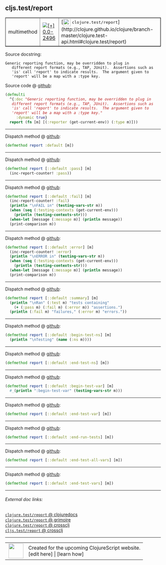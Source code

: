 ## cljs.test/report



 <table border="1">
<tr>
<td>multimethod</td>
<td><a href="https://github.com/cljsinfo/cljs-api-docs/tree/0.0-2496"><img valign="middle" alt="[+] 0.0-2496" title="Added in 0.0-2496" src="https://img.shields.io/badge/+-0.0--2496-lightgrey.svg"></a> </td>
<td>
[<img height="24px" valign="middle" src="http://i.imgur.com/1GjPKvB.png"> <samp>clojure.test/report</samp>](http://clojure.github.io/clojure/branch-master/clojure.test-api.html#clojure.test/report)
</td>
</tr>
</table>







Source docstring:

```
Generic reporting function, may be overridden to plug in
   different report formats (e.g., TAP, JUnit).  Assertions such as
   'is' call 'report' to indicate results.  The argument given to
   'report' will be a map with a :type key.
```


Source code @ [github]():

```clj
(defmulti
  ^{:doc "Generic reporting function, may be overridden to plug in
   different report formats (e.g., TAP, JUnit).  Assertions such as
   'is' call 'report' to indicate results.  The argument given to
   'report' will be a map with a :type key."
     :dynamic true}
  report (fn [m] [(:reporter (get-current-env)) (:type m)]))
```

<!--
Repo - tag - source tree - lines:

 <pre>

</pre>

-->

---

Dispatch method @ [github]():

```clj
(defmethod report :default [m])
```

<!--
Repo - tag - source tree - lines:

 <pre>

</pre>
-->

---
Dispatch method @ [github]():

```clj
(defmethod report [::default :pass] [m]
  (inc-report-counter! :pass))
```

<!--
Repo - tag - source tree - lines:

 <pre>

</pre>
-->

---
Dispatch method @ [github]():

```clj
(defmethod report [::default :fail] [m]
  (inc-report-counter! :fail)
  (println "\nFAIL in" (testing-vars-str m))
  (when (seq (:testing-contexts (get-current-env)))
    (println (testing-contexts-str)))
  (when-let [message (:message m)] (println message))
  (print-comparison m))
```

<!--
Repo - tag - source tree - lines:

 <pre>

</pre>
-->

---
Dispatch method @ [github]():

```clj
(defmethod report [::default :error] [m]
  (inc-report-counter! :error)
  (println "\nERROR in" (testing-vars-str m))
  (when (seq (:testing-contexts (get-current-env)))
    (println (testing-contexts-str)))
  (when-let [message (:message m)] (println message))
  (print-comparison m))
```

<!--
Repo - tag - source tree - lines:

 <pre>

</pre>
-->

---
Dispatch method @ [github]():

```clj
(defmethod report [::default :summary] [m]
  (println "\nRan" (:test m) "tests containing"
    (+ (:pass m) (:fail m) (:error m)) "assertions.")
  (println (:fail m) "failures," (:error m) "errors."))
```

<!--
Repo - tag - source tree - lines:

 <pre>

</pre>
-->

---
Dispatch method @ [github]():

```clj
(defmethod report [::default :begin-test-ns] [m]
  (println "\nTesting" (name (:ns m))))
```

<!--
Repo - tag - source tree - lines:

 <pre>

</pre>
-->

---
Dispatch method @ [github]():

```clj
(defmethod report [::default :end-test-ns] [m])
```

<!--
Repo - tag - source tree - lines:

 <pre>

</pre>
-->

---
Dispatch method @ [github]():

```clj
(defmethod report [::default :begin-test-var] [m]
  #_(println ":begin-test-var" (testing-vars-str m)))
```

<!--
Repo - tag - source tree - lines:

 <pre>

</pre>
-->

---
Dispatch method @ [github]():

```clj
(defmethod report [::default :end-test-var] [m])
```

<!--
Repo - tag - source tree - lines:

 <pre>

</pre>
-->

---
Dispatch method @ [github]():

```clj
(defmethod report [::default :end-run-tests] [m])
```

<!--
Repo - tag - source tree - lines:

 <pre>

</pre>
-->

---
Dispatch method @ [github]():

```clj
(defmethod report [::default :end-test-all-vars] [m])
```

<!--
Repo - tag - source tree - lines:

 <pre>

</pre>
-->

---
Dispatch method @ [github]():

```clj
(defmethod report [::default :end-test-vars] [m])
```

<!--
Repo - tag - source tree - lines:

 <pre>

</pre>
-->

---


###### External doc links:

[`clojure.test/report` @ clojuredocs](http://clojuredocs.org/clojure.test/report)<br>
[`clojure.test/report` @ grimoire](http://conj.io/store/v1/org.clojure/clojure/1.7.0-beta3/clj/clojure.test/report/)<br>
[`clojure.test/report` @ crossclj](http://crossclj.info/fun/clojure.test/report.html)<br>
[`cljs.test/report` @ crossclj](http://crossclj.info/fun/cljs.test.cljs/report.html)<br>

---

 <table>
<tr><td>
<img valign="middle" align="right" width="48px" src="http://i.imgur.com/Hi20huC.png">
</td><td>
Created for the upcoming ClojureScript website.<br>
[edit here] | [learn how]
</td></tr></table>

[edit here]:https://github.com/cljsinfo/cljs-api-docs/blob/master/cljsdoc/cljs.test/report.cljsdoc
[learn how]:https://github.com/cljsinfo/cljs-api-docs/wiki/cljsdoc-files

<!--

This information was too distracting to show to readers, but I'll leave it
commented here since it is helpful to:

- pretty-print the data used to generate this document
- and show how to retrieve that data



The API data for this symbol:

```clj
{:ns "cljs.test",
 :name "report",
 :name-encode "report",
 :history [["+" "0.0-2496"]],
 :type "multimethod",
 :clj-equiv {:full-name "clojure.test/report",
             :url "http://clojure.github.io/clojure/branch-master/clojure.test-api.html#clojure.test/report"},
 :full-name-encode "cljs.test/report",
 :source {:code "(defmulti\n  ^{:doc \"Generic reporting function, may be overridden to plug in\n   different report formats (e.g., TAP, JUnit).  Assertions such as\n   'is' call 'report' to indicate results.  The argument given to\n   'report' will be a map with a :type key.\"\n     :dynamic true}\n  report (fn [m] [(:reporter (get-current-env)) (:type m)]))",
          :title "Source code",
          :repo "clojurescript",
          :tag "r1.9.14",
          :filename "src/main/cljs/cljs/test.cljs",
          :lines [312 318],
          :url "https://github.com/clojure/clojurescript/blob/r1.9.14/src/main/cljs/cljs/test.cljs#L312-L318"},
 :extra-sources ({:code "(defmethod report :default [m])",
                  :title "Dispatch method",
                  :repo "clojurescript",
                  :tag "r1.9.14",
                  :filename "src/main/cljs/cljs/test.cljs",
                  :lines [320],
                  :url "https://github.com/clojure/clojurescript/blob/r1.9.14/src/main/cljs/cljs/test.cljs#L320"}
                 {:code "(defmethod report [::default :pass] [m]\n  (inc-report-counter! :pass))",
                  :title "Dispatch method",
                  :repo "clojurescript",
                  :tag "r1.9.14",
                  :filename "src/main/cljs/cljs/test.cljs",
                  :lines [322 323],
                  :url "https://github.com/clojure/clojurescript/blob/r1.9.14/src/main/cljs/cljs/test.cljs#L322-L323"}
                 {:code "(defmethod report [::default :fail] [m]\n  (inc-report-counter! :fail)\n  (println \"\\nFAIL in\" (testing-vars-str m))\n  (when (seq (:testing-contexts (get-current-env)))\n    (println (testing-contexts-str)))\n  (when-let [message (:message m)] (println message))\n  (print-comparison m))",
                  :title "Dispatch method",
                  :repo "clojurescript",
                  :tag "r1.9.14",
                  :filename "src/main/cljs/cljs/test.cljs",
                  :lines [330 336],
                  :url "https://github.com/clojure/clojurescript/blob/r1.9.14/src/main/cljs/cljs/test.cljs#L330-L336"}
                 {:code "(defmethod report [::default :error] [m]\n  (inc-report-counter! :error)\n  (println \"\\nERROR in\" (testing-vars-str m))\n  (when (seq (:testing-contexts (get-current-env)))\n    (println (testing-contexts-str)))\n  (when-let [message (:message m)] (println message))\n  (print-comparison m))",
                  :title "Dispatch method",
                  :repo "clojurescript",
                  :tag "r1.9.14",
                  :filename "src/main/cljs/cljs/test.cljs",
                  :lines [338 344],
                  :url "https://github.com/clojure/clojurescript/blob/r1.9.14/src/main/cljs/cljs/test.cljs#L338-L344"}
                 {:code "(defmethod report [::default :summary] [m]\n  (println \"\\nRan\" (:test m) \"tests containing\"\n    (+ (:pass m) (:fail m) (:error m)) \"assertions.\")\n  (println (:fail m) \"failures,\" (:error m) \"errors.\"))",
                  :title "Dispatch method",
                  :repo "clojurescript",
                  :tag "r1.9.14",
                  :filename "src/main/cljs/cljs/test.cljs",
                  :lines [346 349],
                  :url "https://github.com/clojure/clojurescript/blob/r1.9.14/src/main/cljs/cljs/test.cljs#L346-L349"}
                 {:code "(defmethod report [::default :begin-test-ns] [m]\n  (println \"\\nTesting\" (name (:ns m))))",
                  :title "Dispatch method",
                  :repo "clojurescript",
                  :tag "r1.9.14",
                  :filename "src/main/cljs/cljs/test.cljs",
                  :lines [351 352],
                  :url "https://github.com/clojure/clojurescript/blob/r1.9.14/src/main/cljs/cljs/test.cljs#L351-L352"}
                 {:code "(defmethod report [::default :end-test-ns] [m])",
                  :title "Dispatch method",
                  :repo "clojurescript",
                  :tag "r1.9.14",
                  :filename "src/main/cljs/cljs/test.cljs",
                  :lines [355],
                  :url "https://github.com/clojure/clojurescript/blob/r1.9.14/src/main/cljs/cljs/test.cljs#L355"}
                 {:code "(defmethod report [::default :begin-test-var] [m]\n  #_(println \":begin-test-var\" (testing-vars-str m)))",
                  :title "Dispatch method",
                  :repo "clojurescript",
                  :tag "r1.9.14",
                  :filename "src/main/cljs/cljs/test.cljs",
                  :lines [356 357],
                  :url "https://github.com/clojure/clojurescript/blob/r1.9.14/src/main/cljs/cljs/test.cljs#L356-L357"}
                 {:code "(defmethod report [::default :end-test-var] [m])",
                  :title "Dispatch method",
                  :repo "clojurescript",
                  :tag "r1.9.14",
                  :filename "src/main/cljs/cljs/test.cljs",
                  :lines [358],
                  :url "https://github.com/clojure/clojurescript/blob/r1.9.14/src/main/cljs/cljs/test.cljs#L358"}
                 {:code "(defmethod report [::default :end-run-tests] [m])",
                  :title "Dispatch method",
                  :repo "clojurescript",
                  :tag "r1.9.14",
                  :filename "src/main/cljs/cljs/test.cljs",
                  :lines [359],
                  :url "https://github.com/clojure/clojurescript/blob/r1.9.14/src/main/cljs/cljs/test.cljs#L359"}
                 {:code "(defmethod report [::default :end-test-all-vars] [m])",
                  :title "Dispatch method",
                  :repo "clojurescript",
                  :tag "r1.9.14",
                  :filename "src/main/cljs/cljs/test.cljs",
                  :lines [360],
                  :url "https://github.com/clojure/clojurescript/blob/r1.9.14/src/main/cljs/cljs/test.cljs#L360"}
                 {:code "(defmethod report [::default :end-test-vars] [m])",
                  :title "Dispatch method",
                  :repo "clojurescript",
                  :tag "r1.9.14",
                  :filename "src/main/cljs/cljs/test.cljs",
                  :lines [361],
                  :url "https://github.com/clojure/clojurescript/blob/r1.9.14/src/main/cljs/cljs/test.cljs#L361"}),
 :full-name "cljs.test/report",
 :docstring "Generic reporting function, may be overridden to plug in\n   different report formats (e.g., TAP, JUnit).  Assertions such as\n   'is' call 'report' to indicate results.  The argument given to\n   'report' will be a map with a :type key.",
 :cljsdoc-url "https://github.com/cljsinfo/cljs-api-docs/blob/master/cljsdoc/cljs.test/report.cljsdoc"}

```

Retrieve the API data for this symbol:

```clj
;; from Clojure REPL
(require '[clojure.edn :as edn])
(-> (slurp "https://raw.githubusercontent.com/cljsinfo/cljs-api-docs/catalog/cljs-api.edn")
    (edn/read-string)
    (get-in [:symbols "cljs.test/report"]))
```

-->
